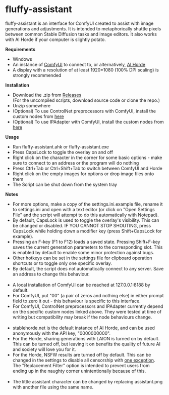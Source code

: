 # fluffy-assistant
<p>
fluffy-assistant is an interface for ComfyUI created to assist with image generations and adjustments. It is intended to metaphorically shuttle pixels between common Stable Diffusion tasks and image editors. It also works with AI Horde if your computer is slightly potato.
</p>

<b>Requirements</b><br>
<ul>
  <li>Windows</li>
  <li>An instance of <a href="https://github.com/comfyanonymous/ComfyUI">ComfyUI</a> to connect to, or alternatively, <a href="https://stablehorde.net/">AI Horde</a></li>
  <li>A display with a resolution of at least 1920*1080 (100% DPI scaling) is strongly recommended</li>
</ul>

<b>Installation</b><br>
<ul>
  <li>Download the .zip from <a href="https://github.com/fluffy-bunnies/fluffy-assistant/releases">Releases</a><br> (For the uncompiled scripts, download source code or clone the repo.)</li>
  <li>Unzip somewhere</li>
  <li>(Optional) To use ControlNet preprocessors with ComfyUI, install the custom nodes from <a href="https://github.com/Fannovel16/comfyui_controlnet_aux">here<a></li>
  <li>(Optional) To use IPAdapter with ComfyUI, install the custom nodes from <a href="https://github.com/cubiq/ComfyUI_IPAdapter_plus">here<a></li>
</ul>

<b>Usage</b><br>
<ul>
  <li>Run fluffy-assistant.ahk or fluffy-assistant.exe</li>
  <li>Press CapsLock to toggle the overlay on and off</li>
  <li>Right click on the character in the corner for some basic options - make sure to connect to an address or the program will do nothing</li>
  <li>Press Ctrl+Tab or Ctrl+Shift+Tab to switch between ComfyUI and Horde</li>
  <li>Right click on the empty images for options or drop image files onto them</li>
  <li>The Script can be shut down from the system tray</li>
</ul>

<b>Notes</b><br>
<ul>
<li>For more options, make a copy of the settings.ini.example file, rename it to settings.ini and open with a text editor (or click on "Open Settings File" and the script will attempt to do this automatically with Notepad).</li>
<li>By default, CapsLock is used to toggle the overlay's visibility. This can be changed or disabled. IF YOU CANNOT STOP SHOUTING, press CapsLock while holding down a modifier key (press Shift+CapsLock for example).</li>
<li>Pressing an F-key (F1 to F12) loads a saved state. Pressing Shift+F-key saves the current generation parameters to the corresponding slot. This is enabled by default to enable some minor protection against bugs.</li>
<li>Other hotkeys can be set in the settings file for clipboard operation shortcuts or to toggle only one specific overlay.</li>
<li>By default, the script does not automatically connect to any server. Save an address to change this behaviour.</li>
<br>
<li>A local installation of ComfyUI can be reached at 127.0.0.1:8188 by default.</li>
<li>For ComfyUI, put "00" (a pair of zeros and nothing else) in either prompt field to zero it out - this behaviour is specific to this interface.</li>
<li>For ComfyUI, ControlNet preprocessors and IPAdapter currently depend on the specific custom nodes linked above. They were tested at time of writing but compatibility may break if the node behaviours change.</li>
<br>
<li>stablehorde.net is the default instance of AI Horde, and can be used anonymously with the API key, "0000000000".</li>
<li>For the Horde, sharing generations with LAION is turned on by default. This can be turned off, but leaving it on benefits the quality of future AI and society will love you for it.</li>
<li>For the Horde, NSFW results are turned off by default. This can be changed in the settings to disable all censorship with <a href="https://github.com/Haidra-Org/AI-Horde/blob/main/FAQ.md#do-you-censor-generations">one exception</a>. The "Replacement Filter" option is intended to prevent users from ending up in the naughty corner unintentionally because of this.</li>
<br>
<li>The little assistant character can be changed by replacing assistant.png with another file using the same name.</li>
</ul>
